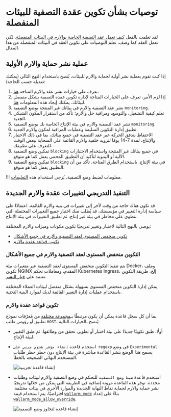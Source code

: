 # توصيات بشأن تكوين عقدة التصفية للبيئات المنفصلة

لقد تعلمت بالفعل [كيف تعمل عقد التصفية الخاصة بوالارم في البيئات المنفصلة](how-wallarm-in-separated-environments-works.md). لكي تعمل العقد كما وصف، تعلم التوصيات على تكوين العقد في البيئات المنفصلة من هذا المقال.

## عملية نشر حماية والارم الأولية

إذا كنت تقوم بعملية نشر أولية لحماية والارم للبيئات، يُنصح باستخدام النهج التالي (يمكنك تعديله حسب الحاجة):

1. تعرف على خيارات نشر عقد والارم المتاحة [هنا](../../../installation/supported-deployment-options.md).
2. إذا لزم الأمر، تعرف على الخيارات المتاحة لإدارة تكوين عقدة التصفية بشكل منفصل لبيئاتك. يمكنك إيجاد هذه المعلومات [هنا](how-wallarm-in-separated-environments-works.md#relevant-wallarm-features).
3. نشر عقد التصفية والارم في بيئاتك غير المنتجة بوضع التصفية `monitoring`.
4. تعلم كيفية التشغيل، والتوسع، ومراقبة حل والارم؛ تأكد من استقرار المكون الشبكي الجديد.
5. نشر عقد التصفية والارم في بيئة الإنتاج الخاصة بك بوضع التصفية `monitoring`.
6. تطبيق إدارة التكوين السليمة وعمليات المراقبة لمكون والارم الجديد.
7. الاحتفاظ بتدفق الحركة عبر عقد التصفية في جميع بيئاتك، بما في ذلك الاختبار والإنتاج، لمدة 7-14 يومًا لتزويد خلفية والارم القائمة على السحابة ببعض الوقت للتعرف على تطبيقك.
8. تمكين وضع التصفية `blocking` في جميع بيئاتك غير المنتجة واستخدام الاختبارات الآلية أو اليدوية لتأكيد أن التطبيق المحمي يعمل كما هو متوقع.
9. تمكين وضع التصفية `blocking` في بيئة الإنتاج. باستخدام الطرق المتاحة، تأكد من أن التطبيق يعمل كما هو متوقع.

!!! معلومات
    لضبط وضع التصفية، يُرجى استخدام هذه [التعليمات](../../configure-wallarm-mode.md).

## التنفيذ التدريجي لتغييرات عقدة والارم الجديدة

قد تكون هناك حاجة من وقت لآخر إلى تغييرات في بنية والارم القائمة. اعتمادًا على سياسة إدارة التغيير في مؤسستك، قد يُطلب منك اختبار جميع التغييرات المحتملة التي تنطوي على مخاطر في بيئة غير إنتاج، ثم تطبيق التغييرات في بيئة الإنتاج.

يوصى بالنهج التالية لاختبار وتغيير تدريجيًا تكوين مكونات وميزات والارم المختلفة:
* [تكوين منخفض المستوى لعقد التصفية والارم في جميع الأشكال](#low-level-onfiguration-of-wallarm-filtering-nodes-in-all-form-factors)
* [تكوين قواعد عقدة والارم](#configuration-of-wallarm-node-rules)

### التكوين منخفض المستوى لعقد التصفية والارم في جميع الأشكال

يتم تنفيذ التكوين منخفض المستوى لعقد التصفية عبر متغيرات بيئة Docker، وملف تكوين NGINX المقدم، ومعاملات تحكم Kubernetes Ingress، إلخ. طريقة التكوين تعتمد على [خيار النشر](../../../installation/supported-deployment-options.md).

يمكن إدارة التكوين منخفض المستوى بسهولة بشكل منفصل لبيئات العملاء المختلفة باستخدام عمليات إدارة التغيير القائمة لديك لموارد البنية التحتية.

### تكوين قواعد عقدة والارم

بما أن كل سجل قاعدة يمكن أن يكون مرتبطًا بـ[مجموعة مختلفة](how-wallarm-in-separated-environments-works.md#resource-identification) من مُعرّفات نموذج تطبيق أو رؤوس طلب `HOST`، يُنصح بالخيارات التالية:

* أولًا، طبق تكوينًا جديدًا على بيئة اختبار أو تطوير، تحقق من وظائفها، ثم طبق التغيير لبيئة الإنتاج.
* استخدم قاعدة `إنشاء مؤشر هجوم مبني على regexp` في وضع `Experimental`. يسمح هذا الوضع بنشر القاعدة مباشرة في بيئة الإنتاج دون خطر حظر طلبات المستخدم النهائي الصحيحة بالخطأ.

    ![إنشاء قاعدة تجريبية](../../../images/admin-guides/configuration-guides/waf-in-separate-environments/define-attack-experimental.png)

* استخدم قاعدة `ضبط وضع التصفية` للتحكم في وضع التصفية والارم لبيئات وطلبات محددة. توفر هذه القاعدة مرونة إضافية في الطريقة التي يمكن من خلالها تدريجيًا نشر حماية والارم لحماية نقاط النهاية الجديدة والموارد الأخرى في بيئات مختلفة. افتراضيًا، يتم استخدام قيمة [`wallarm_mode`](../../configure-parameters-en.md#wallarm_mode) بناءً على إعداد [`wallarm_mode_allow_override`](../../configure-parameters-en.md#wallarm_mode_allow_override).

    ![إنشاء قاعدة لتجاوز وضع التصفية](../../../images/admin-guides/configuration-guides/waf-in-separate-environments/rule-overwrite-filtering-mode.png)
